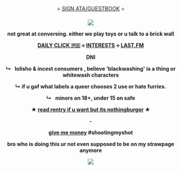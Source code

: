 
<p align="center">
⟡ <a href="https://rex.atabook.org">SIGN ATA/GUESTBOOK</a> ⟡

<p align="center">
<h4 align="center"

![](https://komarev.com/ghpvc/?username=VlTTORlNO&label=freak+count+++&color=08000A)

  
<p align="center">
not great at conversing. either we play toys or u talk to a brick wall

<p align="center">
<a href="https://arab.org/click-to-help/palestine/">DAILY CLICK 🇵🇸</a> ⟡ <a href="https://listography.com/rexmachina">INTERESTS</a> ⟡ <a href="https://www.last.fm/user/rex69420">LAST.FM</a>

<p align="center">
   DNI
   
  <p align="center"> 
  ↳⠀lolisho & incest consumers , believe 'blackwashing' is a thing or whitewash characters
   </p>
  <p align="center"> 
  ↳ if u gaf what labels a queer chooses 2 use or hate furries.
  <p align="center"> 
  ↳⠀minors on 18+, under 15 on safe
   </p>
  </p>
  <p align="center">
★ <a href="https://rentry.co/psspss">read rentry if u want but its nothingburger</a> ★
  </p>
-

<a href="https://throne.com/c-el">give me money</a> #shootingmyshot

bro who is doing this ur not even supposed to be on my strawpage anymore

![](https://file.garden/ZgZOjIo9YF7EdB1r/hello.png)
